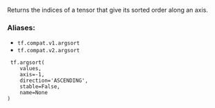 Returns the indices of a tensor that give its sorted order along an axis.
### Aliases:
- `tf.compat.v1.argsort`
- `tf.compat.v2.argsort`

```
 tf.argsort(
    values,
    axis=-1,
    direction='ASCENDING',
    stable=False,
    name=None
)
```
